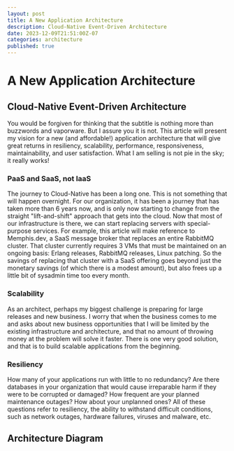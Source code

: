 ```yaml
---
layout: post
title: A New Application Architecture
description: Cloud-Native Event-Driven Architecture
date: 2023-12-09T21:51:00Z-07
categories: architecture
published: true
---
```

# A New Application Architecture
## Cloud-Native Event-Driven Architecture

You would be forgiven for thinking that the subtitle is nothing more than buzzwords and
vaporware. But I assure you it is not. This article will present my vision for a new (and
affordable!) application architecture that will give great returns in resiliency, scalability,
performance, responsiveness, maintainability, and user satisfaction. What I am selling is
not pie in the sky; it really works!

### PaaS and SaaS, not IaaS

The journey to Cloud-Native has been a long one. This is not something that will happen
overnight. For our organization, it has been a journey that has taken more than 6 years now,
and is only now starting to change from the straight "lift-and-shift" approach that gets
into the cloud. Now that most of our infrastructure is there, we can start replacing servers
with special-purpose services. For example, this article will make reference to Memphis.dev,
a SaaS message broker that replaces an entire RabbitMQ cluster. That cluster currently
requires 3 VMs that must be maintained on an ongoing basis: Erlang releases, RabbitMQ releases,
Linux patching. So the savings of replacing that cluster with a SaaS offering goes beyond
just the monetary savings (of which there is a modest amount), but also frees up a little
bit of sysadmin time too every month.

### Scalability

As an architect, perhaps my biggest challenge is preparing for large releases and new business.
I worry that when the business comes to me and asks about new business opportunities that I
will be limited by the existing infrastructure and architecture, and that no amount of
throwing money at the problem will solve it faster. There is one very good solution, and
that is to build scalable applications from the beginning.

### Resiliency

How many of your applications run with little to no redundancy? Are there databases in your
organization that would cause irreparable harm if they were to be corrupted or damaged?
How frequent are your planned maintenance outages? How about your unplanned ones? All of these
questions refer to resiliency, the ability to withstand difficult conditions, such as network
outages, hardware failures, viruses and malware, etc.

## Architecture Diagram


